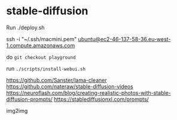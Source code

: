 # stable-diffusion


Run ./deploy.sh

ssh -i "~/.ssh/macmini.pem" ubuntu@ec2-46-137-58-36.eu-west-1.compute.amazonaws.com


do `git checkout playground`

run `./scripts/install-webui.sh`

https://github.com/Sanster/lama-cleaner
https://github.com/nateraw/stable-diffusion-videos
https://neuroflash.com/blog/creating-realistic-photos-with-stable-diffusion-prompts/
https://stablediffusionxl.com/prompts/



img2img

